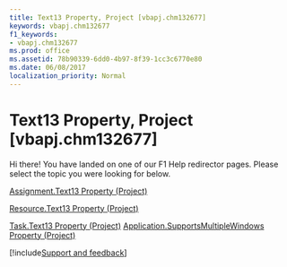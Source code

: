```yaml
---
title: Text13 Property, Project [vbapj.chm132677]
keywords: vbapj.chm132677
f1_keywords:
- vbapj.chm132677
ms.prod: office
ms.assetid: 78b90339-6dd0-4b97-8f39-1cc3c6770e80
ms.date: 06/08/2017
localization_priority: Normal
---
```



# Text13 Property, Project [vbapj.chm132677]

Hi there! You have landed on one of our F1 Help redirector pages. Please select the topic you were looking for below.

[Assignment.Text13 Property (Project)](https://msdn.microsoft.com/library/f00d17b1-a749-8d19-98c5-7cb301005721%28Office.15%29.aspx)

[Resource.Text13 Property (Project)](https://msdn.microsoft.com/library/332280ee-894f-dc1c-b84e-f32117107424%28Office.15%29.aspx)

[Task.Text13 Property (Project)](https://msdn.microsoft.com/library/bad04e4b-0b56-41ba-aef0-2706e5ff27bf%28Office.15%29.aspx)
[Application.SupportsMultipleWindows Property (Project)](https://msdn.microsoft.com/library/d52eb74c-a809-2084-9e4e-45ca4d53d2e4%28Office.15%29.aspx)

[!include[Support and feedback](~/includes/feedback-boilerplate.md)]